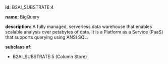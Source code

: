 **id:** B2AI_SUBSTRATE:4

**name:** BigQuery

**description:** A fully managed, serverless data warehouse that enables scalable analysis over petabytes of data. It is a Platform as a Service (PaaS) that supports querying using ANSI SQL.

**subclass of:**

- B2AI_SUBSTRATE:5 (Column Store)
